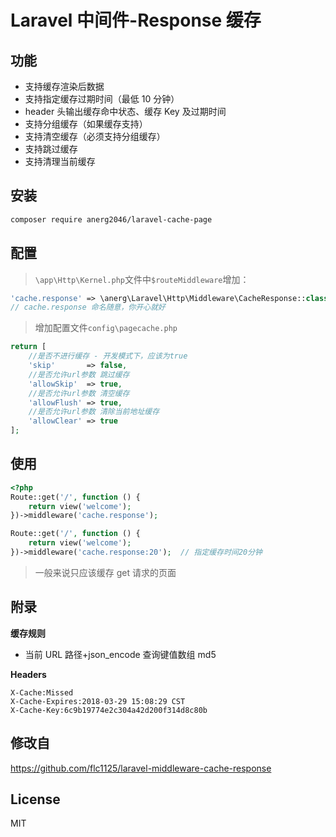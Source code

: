 # Laravel 中间件-Response 缓存

## 功能

-   支持缓存渲染后数据
-   支持指定缓存过期时间（最低 10 分钟）
-   header 头输出缓存命中状态、缓存 Key 及过期时间
-   支持分组缓存（如果缓存支持）
-   支持清空缓存（必须支持分组缓存）
-   支持跳过缓存
-   支持清理当前缓存

## 安装

```sh
composer require anerg2046/laravel-cache-page
```

## 配置

> `\app\Http\Kernel.php`文件中`$routeMiddleware`增加：

```php
'cache.response' => \anerg\Laravel\Http\Middleware\CacheResponse::class,
// cache.response 命名随意，你开心就好
```

> 增加配置文件`config\pagecache.php`

```php
return [
    //是否不进行缓存 - 开发模式下，应该为true
    'skip'       => false,
    //是否允许url参数 跳过缓存
    'allowSkip'  => true,
    //是否允许url参数 清空缓存
    'allowFlush' => true,
    //是否允许url参数 清除当前地址缓存
    'allowClear' => true
];
```

## 使用

```php
<?php
Route::get('/', function () {
    return view('welcome');
})->middleware('cache.response');

Route::get('/', function () {
    return view('welcome');
})->middleware('cache.response:20');  // 指定缓存时间20分钟
```

> 一般来说只应该缓存 get 请求的页面

## 附录

**缓存规则**

-   当前 URL 路径+json_encode 查询键值数组 md5

**Headers**

```
X-Cache:Missed
X-Cache-Expires:2018-03-29 15:08:29 CST
X-Cache-Key:6c9b19774e2c304a42d200f314d8c80b
```

## 修改自

https://github.com/flc1125/laravel-middleware-cache-response

## License

MIT
